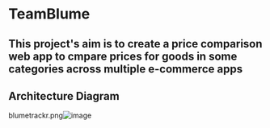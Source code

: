 # TeamBlume

## This project's aim is to create a price comparison web app to cmpare prices for goods in some categories across multiple e-commerce apps

## Architecture Diagram

blumetrackr.png![image](https://user-images.githubusercontent.com/32598162/227116584-a8e915ae-e411-40f0-8736-6341214471d4.png)
